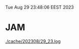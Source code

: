 Tue Aug 29 23:48:06 EEST 2023
# JAM
<a href='./cache/202308/29_23.log'>./cache/202308/29_23.log</a>
